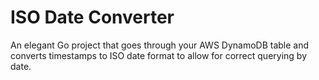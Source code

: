 # ISO Date Converter
An elegant Go project that goes through your AWS DynamoDB table and converts timestamps to ISO date format to allow for correct querying by date.
